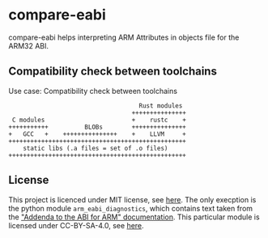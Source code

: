 # compare-eabi
compare-eabi helps interpreting ARM Attributes in objects file for the ARM32 ABI.

## Compatibility check between toolchains

Use case: Compatibility check between toolchains
```
                                    Rust modules
                                  +++++++++++++++
 C modules                        +    rustc    +
+++++++++++          BLOBs        +++++++++++++++
+   GCC   +    +++++++++++++++    +    LLVM     +
+++++++++++++++++++++++++++++++++++++++++++++++++
    static libs (.a files = set of .o files)
+++++++++++++++++++++++++++++++++++++++++++++++++
```
## License

This project is licenced under MIT license, see [here](LICENSE). The only execption is the python module ``arm_eabi_diagnostics``, which contains text taken from the ["Addenda to the ABI for ARM" documentation](https://github.com/ARM-software/abi-aa/blob/fe46d4335d87e792991ceab9c8fd7b79f927a918/addenda32/addenda32.rst). This particular module is licensed under CC-BY-SA-4.0, see [here](arm_eabi_diagnostics/LICENSE).
